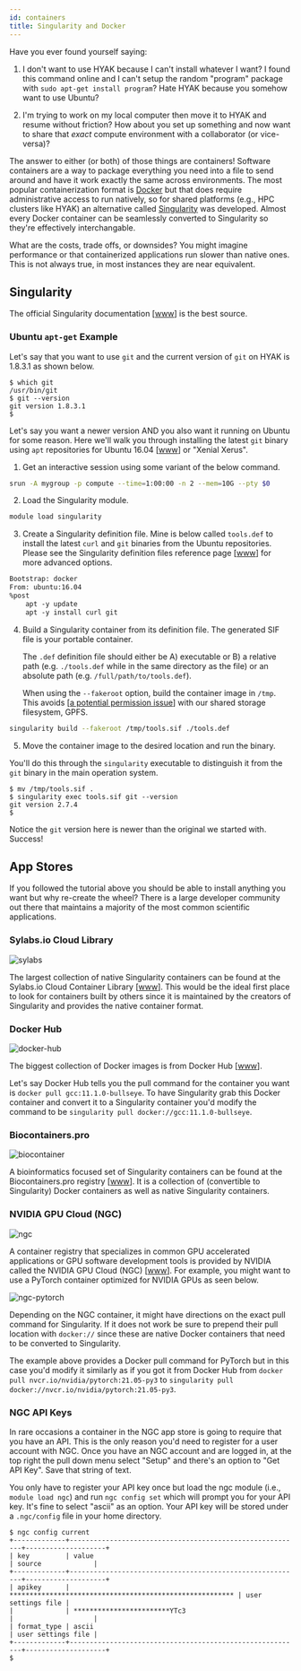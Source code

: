 ```yaml
---
id: containers
title: Singularity and Docker
---
```


[sylabs]: /img/docs/sylabs-cloud.png 'Sylabs Cloud'

[docker-hub]: /img/docs/docker-hub.png 'Docker Hub'

[ngc]: /img/docs/ngc-catalog.png 'NGC'

[biocontainer]: /img/docs/biocontainer.png 'biocontainer'

[ngc-pytorch]: /img/docs/ngc-pytorch.png 'NGC Pytorch'

Have you ever found yourself saying:

1. I don't want to use HYAK because I can't install whatever I want? I found this command online and I can't setup the random "program" package with `sudo apt-get install program`? Hate HYAK because you somehow want to use Ubuntu?

2. I'm trying to work on my local computer then move it to HYAK and resume without friction? How about you set up something and now want to share that *exact* compute environment with a collaborator (or vice-versa)?

The answer to either (or both) of those things are containers! Software containers are a way to package everything you need into a file to send around and have it work exactly the same across environments. The most popular containerization format is [Docker](#docker) but that does require administrative access to run natively, so for shared platforms (e.g., HPC clusters like HYAK) an alternative called [Singularity](#singularity) was developed. Almost every Docker container can be seamlessly converted to Singularity so they're effectively interchangable.

What are the costs, trade offs, or downsides? You might imagine performance or that containerized applications run slower than native ones. This is not always true, in most instances they are near equivalent.

## Singularity

The official Singularity documentation [[www](https://sylabs.io/guides/latest/user-guide/)] is the best source.

### Ubuntu `apt-get` Example

Let's say that you want to use `git` and the current version of `git` on HYAK is 1.8.3.1 as shown below.

```shell-session terminal=true
$ which git
/usr/bin/git
$ git --version
git version 1.8.3.1
$
```

Let's say you want a newer version AND you also want it running on Ubuntu for some reason. Here we'll walk you through installing the latest `git` binary using `apt` repositories for Ubuntu 16.04 [[www](https://releases.ubuntu.com/16.04/)] or "Xenial Xerus".

1. Get an interactive session using some variant of the below command.

```bash
srun -A mygroup -p compute --time=1:00:00 -n 2 --mem=10G --pty $0
```

2. Load the Singularity module.

```bash
module load singularity
```

3. Create a Singularity definition file. Mine is below called `tools.def` to install the latest `curl` and `git` binaries from the Ubuntu repositories. Please see the Singularity definition files reference page [[www](https://sylabs.io/guides/latest/user-guide/definition_files.html)] for more advanced options.

```dockerfile
Bootstrap: docker
From: ubuntu:16.04
%post
    apt -y update
    apt -y install curl git

```

4. Build a Singularity container from its definition file. The generated SIF file is your portable container.

    The `.def` definition file should either be A) executable or B) a relative path (e.g. `./tools.def` while in the same directory as the file) or an absolute path (e.g. `/full/path/to/tools.def`).

    When using the `--fakeroot` option, build the container image in `/tmp`. This avoids [[a potential permission issue](https://sylabs.io/guides/3.6/admin-guide/installation.html#fakeroot-sub-uid-gid-mapping)] with our shared storage filesystem, GPFS.

```bash
singularity build --fakeroot /tmp/tools.sif ./tools.def
```

5. Move the container image to the desired location and run the binary.

You'll do this through the `singularity` executable to distinguish it from the `git` binary in the main operation system.

```shell-session terminal=true
$ mv /tmp/tools.sif .
$ singularity exec tools.sif git --version
git version 2.7.4
$
```

Notice the `git` version here is newer than the original we started with. Success!

## App Stores

If you followed the tutorial above you should be able to install anything you want but why re-create the wheel? There is a large developer community out there that maintains a majority of the most common scientific applications.

### Sylabs.io Cloud Library

![sylabs]

The largest collection of native Singularity containers can be found at the Sylabs.io Cloud Container Library [[www](https://cloud.sylabs.io/library)]. This would be the ideal first place to look for containers built by others since it is maintained by the creators of Singularity and provides the native container format.

### Docker Hub

![docker-hub]

The biggest collection of Docker images is from Docker Hub [[www](https://hub.docker.com)].

Let's say Docker Hub tells you the pull command for the container you want is `docker pull gcc:11.1.0-bullseye`. To have Singularity grab this Docker container and convert it to a Singularity container you'd modify the command to be `singularity pull docker://gcc:11.1.0-bullseye`.

### Biocontainers.pro

![biocontainer]

A bioinformatics focused set of Singularity containers can be found at the Biocontainers.pro registry [[www](https://biocontainers.pro/registry)]. It is a collection of (convertible to Singularity) Docker containers as well as native Singularity containers.

### NVIDIA GPU Cloud (NGC)

![ngc]

A container registry that specializes in common GPU accelerated applications or GPU software development tools is provided by NVIDIA called the NVIDIA GPU Cloud (NGC) [[www](https://ngc.nvidia.com/catalog/containers)]. For example, you might want to use a PyTorch container optimized for NVIDIA GPUs as seen below.

![ngc-pytorch]

Depending on the NGC container, it might have directions on the exact pull command for Singularity. If it does not work be sure to prepend their pull location with `docker://` since these are native Docker containers that need to be converted to Singularity.

The example above provides a Docker pull command for PyTorch but in this case you'd modify it similarly as if you got it from Docker Hub from `docker pull nvcr.io/nvidia/pytorch:21.05-py3` to `singularity pull docker://nvcr.io/nvidia/pytorch:21.05-py3`.

### NGC API Keys

In rare occasions a container in the NGC app store is going to require that you have an API. This is the only reason you'd need to register for a user account with NGC. Once you have an NGC account and are logged in, at the top right the pull down menu select "Setup" and there's an option to "Get API Key". Save that string of text.

You only have to register your API key once but load the ngc module (i.e., `module load ngc`) and run `ngc config set` which will prompt you for your API key. It's fine to select "ascii" as an option. Your API key will be stored under a `.ngc/config` file in your home directory.

```shell-session terminal=true
$ ngc config current
+-------------+----------------------------------------------------------+--------------------+
| key         | value                                                    | source             |
+-------------+----------------------------------------------------------+--------------------+
| apikey      | ******************************************************** | user settings file |
|             | ************************YTc3                             |                    |
| format_type | ascii                                                    | user settings file |
+-------------+----------------------------------------------------------+--------------------+
$
```
